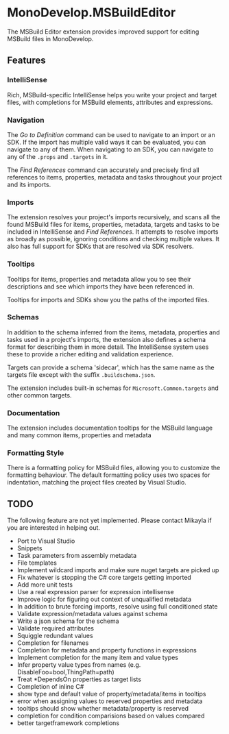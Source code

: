 # MonoDevelop.MSBuildEditor

The MSBuild Editor extension provides improved support for editing MSBuild files in MonoDevelop.

## Features

### IntelliSense

Rich, MSBuild-specific IntelliSense helps you write your project and target files, with completions for MSBuild elements, attributes and expressions.

### Navigation

The *Go to Definition* command can be used to navigate to an import or an SDK. If the import has multiple valid ways it can be evaluated, you can navigate to any of them. When navigating to an SDK, you can navigate to any of the `.props` and `.targets` in it.

The *Find References* command can accurately and precisely find all references to items, properties, metadata and tasks throughout your project and its imports.

### Imports

The extension resolves your project's imports recursively, and scans all the found MSBuild files for items, properties, metadata, targets and tasks to be included in IntelliSense and *Find References*. It attempts to resolve imports as broadly as possible, ignoring conditions and checking multiple values. It also has full support for SDKs that are resolved via SDK resolvers.

### Tooltips

Tooltips for items, properties and metadata allow you to see their descriptions and see which imports they have been referenced in.

Tooltips for imports and SDKs show you the paths of the imported files.

### Schemas

In addition to the schema inferred from the items, metadata, properties and tasks used in a project's imports, the extension also defines a schema format for describing them in more detail. The IntelliSense system uses these to provide a richer editing and validation experience.

Targets can provide a schema 'sidecar', which has the same name as the targets file except with the suffix `.buildschema.json`.

The extension includes built-in schemas for `Microsoft.Common.targets` and other common targets.

### Documentation

The extension includes documentation tooltips for the MSBuild language and many common items, properties and metadata

### Formatting Style

There is a formatting policy for MSBuild files, allowing you to customize the formatting behaviour. The default formatting policy uses two spaces for indentation, matching the project files created by Visual Studio.

## TODO

The following feature are not yet implemented. Please contact Mikayla if you are interested in helping out.

* Port to Visual Studio
* Snippets
* Task parameters from assembly metadata
* File templates
* Implement wildcard imports and make sure nuget targets are picked up
* Fix whatever is stopping the C# core targets getting imported
* Add more unit tests
* Use a real expression parser for expression intellisense
* Improve logic for figuring out context of unqualified metadata
* In addition to brute forcing imports, resolve using full conditioned state
* Validate expression/metadata values against schema
* Write a json schema for the schema
* Validate required attributes
* Squiggle redundant values
* Completion for filenames
* Completion for metadata and property functions in expressions
* Implement completion for the many item and value types
* Infer property value types from names (e.g. DisableFoo=bool,ThingPath=path)
* Treat *DependsOn properties as target lists
* Completion of inline C#
* show type and default value of property/metadata/items in tooltips
* error when assigning values to reserved properties and metadata
* tooltips should show whether metadata/property is reserved
* completion for condition comparisions based on values compared
* better targetframework completions